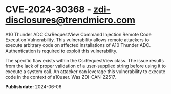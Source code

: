 # CVE-2024-30368 - zdi-disclosures@trendmicro.com

A10 Thunder ADC CsrRequestView Command Injection Remote Code Execution Vulnerability. This vulnerability allows remote attackers to execute arbitrary code on affected installations of A10 Thunder ADC. Authentication is required to exploit this vulnerability.

The specific flaw exists within the CsrRequestView class. The issue results from the lack of proper validation of a user-supplied string before using it to execute a system call. An attacker can leverage this vulnerability to execute code in the context of a10user. Was ZDI-CAN-22517.

**Publish date:** 2024-06-06
